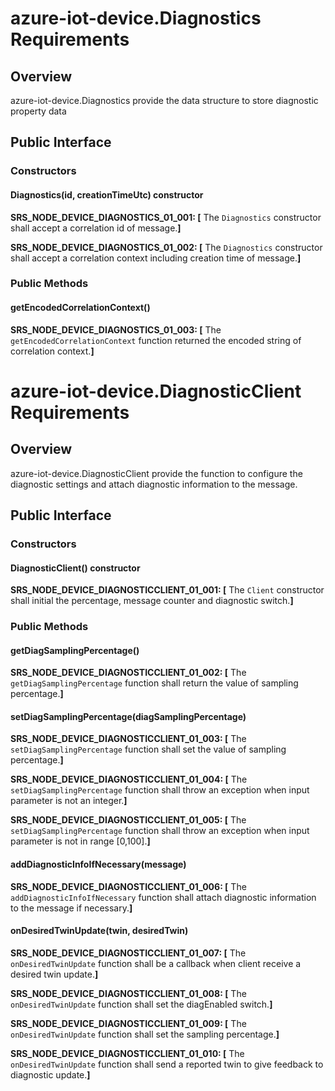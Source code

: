 # azure-iot-device.Diagnostics Requirements

## Overview
azure-iot-device.Diagnostics provide the data structure to store diagnostic property data

## Public Interface

### Constructors
#### Diagnostics(id, creationTimeUtc) constructor

**SRS_NODE_DEVICE_DIAGNOSTICS_01_001: [** The `Diagnostics` constructor shall accept a correlation id of message.**]**

**SRS_NODE_DEVICE_DIAGNOSTICS_01_002: [** The `Diagnostics` constructor shall accept a correlation context including creation time of message.**]**

### Public Methods

#### getEncodedCorrelationContext()

**SRS_NODE_DEVICE_DIAGNOSTICS_01_003: [** The `getEncodedCorrelationContext` function returned the encoded string of correlation context.**]**

# azure-iot-device.DiagnosticClient Requirements

## Overview
azure-iot-device.DiagnosticClient provide the function to configure the diagnostic settings and attach diagnostic information to the message.

## Public Interface

### Constructors
#### DiagnosticClient() constructor

**SRS_NODE_DEVICE_DIAGNOSTICCLIENT_01_001: [** The `Client` constructor shall initial the percentage, message counter and diagnostic switch.**]**

### Public Methods

#### getDiagSamplingPercentage()

**SRS_NODE_DEVICE_DIAGNOSTICCLIENT_01_002: [** The `getDiagSamplingPercentage` function shall return the value of sampling percentage.**]**

#### setDiagSamplingPercentage(diagSamplingPercentage)

**SRS_NODE_DEVICE_DIAGNOSTICCLIENT_01_003: [** The `setDiagSamplingPercentage` function shall set the value of sampling percentage.**]**

**SRS_NODE_DEVICE_DIAGNOSTICCLIENT_01_004: [** The `setDiagSamplingPercentage` function shall throw an exception when input parameter is not an integer.**]**

**SRS_NODE_DEVICE_DIAGNOSTICCLIENT_01_005: [** The `setDiagSamplingPercentage` function shall throw an exception when input parameter is not in range [0,100].**]**

#### addDiagnosticInfoIfNecessary(message)

**SRS_NODE_DEVICE_DIAGNOSTICCLIENT_01_006: [** The `addDiagnosticInfoIfNecessary` function shall attach diagnostic information to the message if necessary.**]**

#### onDesiredTwinUpdate(twin, desiredTwin)

**SRS_NODE_DEVICE_DIAGNOSTICCLIENT_01_007: [** The `onDesiredTwinUpdate` function shall be a callback when client receive a desired twin update.**]**

**SRS_NODE_DEVICE_DIAGNOSTICCLIENT_01_008: [** The `onDesiredTwinUpdate` function shall set the diagEnabled switch.**]**

**SRS_NODE_DEVICE_DIAGNOSTICCLIENT_01_009: [** The `onDesiredTwinUpdate` function shall set the sampling percentage.**]**

**SRS_NODE_DEVICE_DIAGNOSTICCLIENT_01_010: [** The `onDesiredTwinUpdate` function shall send a reported twin to give feedback to diagnostic update.**]**